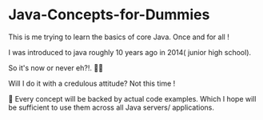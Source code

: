 # Java-Concepts-for-Dummies
This is me trying to learn the basics of core Java. Once and for all ! 

I was introduced to java roughly 10 years ago in 2014( junior high school). 

So it's now or never eh?!. 🧟‍♀️

Will I do it with a credulous attitude? Not this time !  

👑 Every concept will be backed by actual code examples. Which I hope will be sufficient to use them across all Java servers/ applications.

